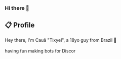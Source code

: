 ### Hi there 👋

## 📋 Profile

Hey there, I'm Cauã "Tixyel", a 18yo guy from Brazil 🥖 <br/><br/>having fun making bots for Discor

<!--
**Tixyel/Tixyel** is a ✨ _special_ ✨ repository because its `README.md` (this file) appears on your GitHub profile.

Here are some ideas to get you started:

- 🔭 I’m currently working on ...
- 🌱 I’m currently learning ...
- 👯 I’m looking to collaborate on ...
- 🤔 I’m looking for help with ...
- 💬 Ask me about ...
- 📫 How to reach me: ...
- 😄 Pronouns: ...
- ⚡ Fun fact: ...
-->
